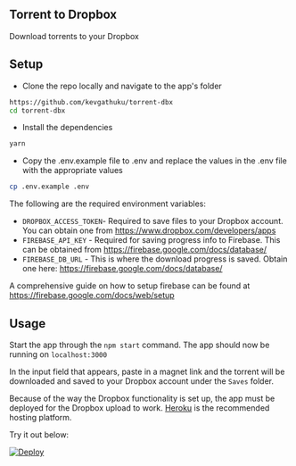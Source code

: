 ## Torrent to Dropbox

Download torrents to your Dropbox

## Setup

- Clone the repo locally and navigate to the app's folder

```sh
https://github.com/kevgathuku/torrent-dbx
cd torrent-dbx
```

- Install the dependencies

```sh
yarn
```

- Copy the .env.example file to .env and replace the values in the .env file with the appropriate values

```sh
cp .env.example .env
```

The following are the required environment variables:

- `DROPBOX_ACCESS_TOKEN`- Required to save files to your Dropbox account. You can obtain one from https://www.dropbox.com/developers/apps
- `FIREBASE_API_KEY` - Required for saving progress info to Firebase. This can be obtained from https://firebase.google.com/docs/database/
- `FIREBASE_DB_URL` - This is where the download progress is saved. Obtain one here: https://firebase.google.com/docs/database/

A comprehensive guide on how to setup firebase can be found at https://firebase.google.com/docs/web/setup

## Usage

Start the app through the `npm start` command.
The app should now be running on `localhost:3000`

In the input field that appears, paste in a magnet link and the torrent will be
downloaded and saved to your Dropbox account under the `Saves` folder.

Because of the way the Dropbox functionality is set up, the app must be deployed
for the Dropbox upload to work. [Heroku](https://www.heroku.com/) is the
recommended hosting platform.

Try it out below:

[![Deploy](https://www.herokucdn.com/deploy/button.svg)](https://heroku.com/deploy)
